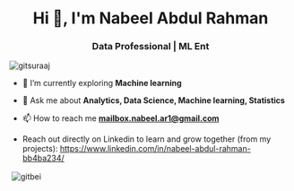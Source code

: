 <h1 align="center">Hi 👋, I'm Nabeel Abdul Rahman</h1>
<h3 align="center"> Data Professional | ML Ent  </h3>

<p align="left"> <img src="https://komarev.com/ghpvc/?username=gitsuraaj" alt="gitsuraaj" /> </p>

- 🌱 I’m currently exploring **Machine learning**

- 💬 Ask me about **Analytics, Data Science, Machine learning, Statistics**

- 📫 How to reach me **mailbox.nabeel.ar1@gmail.com**

- Reach out directly on Linkedin to learn and grow together (from my projects): https://www.linkedin.com/in/nabeel-abdul-rahman-bb4ba234/
<p >&nbsp;<img align="center" src="https://github-readme-stats.vercel.app/api?username=gitbei&show_icons=true" alt="gitbei" /></p>

</p>

